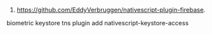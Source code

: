 1. https://github.com/EddyVerbruggen/nativescript-plugin-firebase.

biometric keystore tns plugin add nativescript-keystore-access
